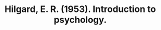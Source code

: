 ---
title: Hilgard, E. R. (1953). Introduction to psychology.
url: libro/bibliografia/1953-hilgard-e-r
---